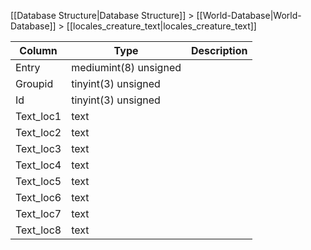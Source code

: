 [[Database Structure|Database Structure]] > [[World-Database|World-Database]] > [[locales_creature_text|locales_creature_text]]

Column | Type | Description
--- | --- | ---
Entry | mediumint(8) unsigned | 
Groupid | tinyint(3) unsigned | 
Id | tinyint(3) unsigned | 
Text_loc1 | text | 
Text_loc2 | text | 
Text_loc3 | text | 
Text_loc4 | text | 
Text_loc5 | text | 
Text_loc6 | text | 
Text_loc7 | text | 
Text_loc8 | text | 
